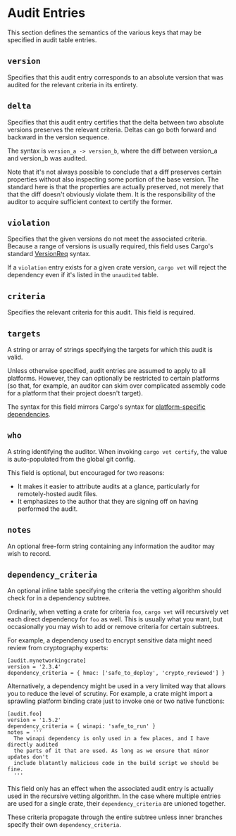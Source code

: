 # Audit Entries

This section defines the semantics of the various keys that may be specified in
audit table entries.

## `version`

Specifies that this audit entry corresponds to an absolute version that was
audited for the relevant criteria in its entirety.

## `delta`

Specifies that this audit entry certifies that the delta between two absolute
versions preserves the relevant criteria. Deltas can go both forward and
backward in the version sequence.

The syntax is `version_a -> version_b`, where the diff between version_a and
version_b was audited.

Note that it's not always possible to conclude that a diff preserves certain
properties without also inspecting some portion of the base version. The
standard here is that the properties are actually preserved, not merely that
that the diff doesn't obviously violate them. It is the responsibility of the
auditor to acquire sufficient context to certify the former.

## `violation`

Specifies that the given versions do not meet the associated criteria. Because a
range of versions is usually required, this field uses Cargo's standard
[VersionReq](https://doc.rust-lang.org/cargo/reference/specifying-dependencies.html)
syntax.

If a `violation` entry exists for a given crate version, `cargo vet` will reject
the dependency even if it's listed in the `unaudited` table.

## `criteria`

Specifies the relevant criteria for this audit. This field is required.

## `targets`

A string or array of strings specifying the targets for which this audit is
valid.

Unless otherwise specified, audit entries are assumed to apply to all platforms.
However, they can optionally be restricted to certain platforms (so that, for
example, an auditor can skim over complicated assembly code for a platform that
their project doesn't target).

The syntax for this field mirrors Cargo's syntax for [platform-specific
dependencies](https://doc.rust-lang.org/cargo/reference/specifying-dependencies.html#platform-specific-dependencies).

## `who`

A string identifying the auditor. When invoking `cargo vet certify`, the
value is auto-populated from the global git config.

This field is optional, but encouraged for two reasons:
* It makes it easier to attribute audits at a glance, particularly for
  remotely-hosted audit files.
* It emphasizes to the author that they are signing off on having performed the
  audit.

## `notes`

An optional free-form string containing any information the auditor may wish to
record.

## `dependency_criteria`

An optional inline table specifying the criteria the vetting algorithm should
check for in a dependency subtree.

Ordinarily, when vetting a crate for criteria `foo`, `cargo vet` will
recursively vet each direct dependency for `foo` as well. This is usually what
you want, but occasionally you may wish to add or remove criteria for certain
subtrees.

For example, a dependency used to encrypt sensitive data might need review from
cryptography experts:

```
[audit.mynetworkingcrate]
version = '2.3.4'
dependency_criteria = { hmac: ['safe_to_deploy', 'crypto_reviewed'] }
```

Alternatively, a dependency might be used in a very limited way that allows you
to reduce the level of scrutiny. For example, a crate might import a sprawling
platform binding crate just to invoke one or two native functions:

```
[audit.foo]
version = '1.5.2'
dependency_criteria = { winapi: 'safe_to_run' }
notes = '''
  The winapi dependency is only used in a few places, and I have directly audited
  the parts of it that are used. As long as we ensure that minor updates don't
  include blatantly malicious code in the build script we should be fine.
  '''

```

This field only has an effect when the associated audit entry is actually used
in the recursive vetting algorithm. In the case where multiple entries are used
for a single crate, their `dependency_criteria` are unioned together.

These criteria propagate through the entire subtree unless inner branches
specify their own `dependency_criteria`.
